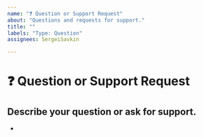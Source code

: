 ```yaml
---
name: "❓ Question or Support Request"
about: "Questions and requests for support."
title: ""
labels: "Type: Question"
assignees: SergeiSavkin

---
```


# **❓ Question or Support Request**

## **Describe your question or ask for support.**
<!-- A clear and concise description of what your doubt is. -->

*

<!--📛📛📛📛📛📛📛📛📛📛📛📛📛📛📛📛📛📛📛📛📛📛📛📛📛📛📛📛📛📛

Oh, hi there! 😄

Before posting any questions or asking for support, first read the project's README.md file and
(if there is any) the WIKI pages or any other additional documentation that might be listed
in the project's README.md file.

To expedite issue processing, please search open and closed issues before submitting a new one.
Please read our Rules of Conduct at this repository's `.github/CODE_OF_CONDUCT.md`

📛📛📛📛📛📛📛📛📛📛📛📛📛📛📛📛📛📛📛📛📛📛📛📛📛📛📛📛📛📛📛📛-->
